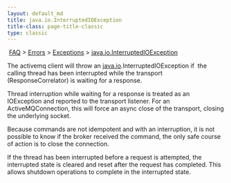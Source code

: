 ```yaml
---
layout: default_md
title: java.io.InterruptedIOException 
title-class: page-title-classic
type: classic
---
```


 [FAQ](faq) > [Errors](errors) > [Exceptions](exceptions) > [java.io.InterruptedIOException](javaiointerruptedioexception)


The activemq client will throw an [java.io](http://java.io).InterruptedIOException if  the calling thread has been interrupted while the transport (ResponseCorrelator) is waiting for a response.

Thread interruption while waiting for a response is treated as an IOException and reported to the transport listener. For an ActiveMQConnection, this will force an async close of the transport, closing the underlying socket.

Because commands are not idempotent and with an interruption, it is not possible to know if the broker received the command, the only safe course of action is to close the connection.

If the thread has been interrupted before a request is attempted, the interrupted state is cleared and reset after the request has completed. This allows shutdown operations to complete in the interrupted state.

